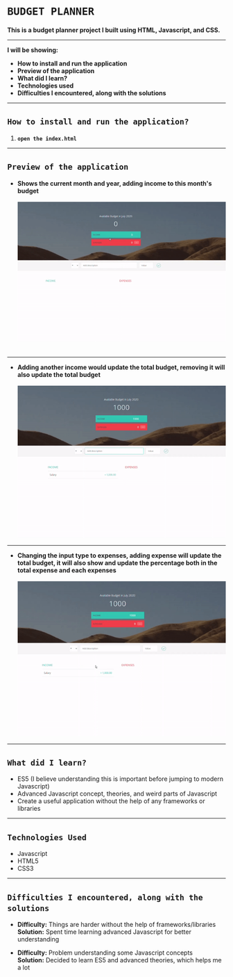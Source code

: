 # ``BUDGET PLANNER``
**This is a budget planner project I built using HTML, Javascript, and CSS.**
___
**I will be showing:**

+ **How to install and run the application**
+ **Preview of the application**
+ **What did I learn?**
+ **Technologies used**
+ **Difficulties I encountered, along with the solutions**

___
## ``How to install and run the application?``

1. **`open the index.html`**
___
## ``Preview of the application``
- **Shows the current month and year, adding income to this month's budget**  <br />  <br />
![](https://github.com/MatthewSusanto/resource/blob/master/budgety/ezgif.com-video-to-gif.gif?)  <br />  <br />
___
- **Adding another income would update the total budget, removing it will also update the total budget**  <br />  <br />
![](https://github.com/MatthewSusanto/resource/blob/master/budgety/ezgif.com-video-to-gif%20(1).gif?)
___
- **Changing the input type to expenses, adding expense will update the total budget, it will also show and update the percentage both in the total expense and each expenses**  <br />  <br />
![](https://github.com/MatthewSusanto/resource/blob/master/budgety/ezgif.com-video-to-gif%20(2).gif?)
___
## ``What did I learn?``

- ES5 (I believe understanding this is important before jumping to modern Javascript)
- Advanced Javascript concept, theories, and weird parts of Javascript
- Create a useful application without the help of any frameworks or libraries


___
## ``Technologies Used``

- Javascript
- HTML5
- CSS3
___
## ``Difficulties I encountered, along with the solutions``

- **Difficulty:** Things are harder without the help of frameworks/libraries  <br />
**Solution:** Spent time learning advanced Javascript for better understanding

- **Difficulty:** Problem understanding some Javascript concepts <br />
**Solution:** Decided to learn ES5 and advanced theories, which helps me a lot

